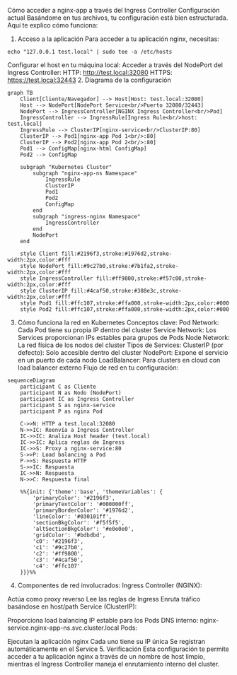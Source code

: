 Cómo acceder a nginx-app a través del Ingress Controller
Configuración actual
Basándome en tus archivos, tu configuración está bien estructurada. Aquí te explico cómo funciona:

1. Acceso a la aplicación
Para acceder a tu aplicación nginx, necesitas:

```
echo "127.0.0.1 test.local" | sudo tee -a /etc/hosts
```

Configurar el host en tu máquina local:
Acceder a través del NodePort del Ingress Controller:
    HTTP: http://test.local:32080
    HTTPS: https://test.local:32443
2. Diagrama de la configuración

```mermaid
graph TB
    Client[Cliente/Navegador] --> Host[Host: test.local:32080]
    Host --> NodePort[NodePort Service<br/>Puerto 32080/32443]
    NodePort --> IngressController[NGINX Ingress Controller<br/>Pod]
    IngressController --> IngressRule[Ingress Rule<br/>host: test.local]
    IngressRule --> ClusterIP[nginx-service<br/>ClusterIP:80]
    ClusterIP --> Pod1[nginx-app Pod 1<br/>:80]
    ClusterIP --> Pod2[nginx-app Pod 2<br/>:80]
    Pod1 --> ConfigMap[nginx-html ConfigMap]
    Pod2 --> ConfigMap

    subgraph "Kubernetes Cluster"
        subgraph "nginx-app-ns Namespace"
            IngressRule
            ClusterIP
            Pod1
            Pod2
            ConfigMap
        end
        subgraph "ingress-nginx Namespace"
            IngressController
        end
        NodePort
    end

    style Client fill:#2196f3,stroke:#1976d2,stroke-width:2px,color:#fff
    style NodePort fill:#9c27b0,stroke:#7b1fa2,stroke-width:2px,color:#fff
    style IngressController fill:#ff9800,stroke:#f57c00,stroke-width:2px,color:#fff
    style ClusterIP fill:#4caf50,stroke:#388e3c,stroke-width:2px,color:#fff
    style Pod1 fill:#ffc107,stroke:#ffa000,stroke-width:2px,color:#000
    style Pod2 fill:#ffc107,stroke:#ffa000,stroke-width:2px,color:#000
```

3. Cómo funciona la red en Kubernetes
Conceptos clave:
Pod Network: Cada Pod tiene su propia IP dentro del cluster
Service Network: Los Services proporcionan IPs estables para grupos de Pods
Node Network: La red física de los nodos del cluster
Tipos de Services:
ClusterIP (por defecto): Solo accesible dentro del cluster
NodePort: Expone el servicio en un puerto de cada nodo
LoadBalancer: Para clusters en cloud con load balancer externo
Flujo de red en tu configuración:

```mermaid
sequenceDiagram
    participant C as Cliente
    participant N as Nodo (NodePort)
    participant IC as Ingress Controller
    participant S as nginx-service
    participant P as nginx Pod

    C->>N: HTTP a test.local:32080
    N->>IC: Reenvía a Ingress Controller
    IC->>IC: Analiza Host header (test.local)
    IC->>IC: Aplica reglas de Ingress
    IC->>S: Proxy a nginx-service:80
    S->>P: Load balancing a Pod
    P->>S: Respuesta HTTP
    S->>IC: Respuesta
    IC->>N: Respuesta
    N->>C: Respuesta final

    %%{init: {'theme':'base', 'themeVariables': { 
        'primaryColor': '#2196f3',
        'primaryTextColor': '#000000ff',
        'primaryBorderColor': '#1976d2',
        'lineColor': '#030101ff',
        'sectionBkgColor': '#f5f5f5',
        'altSectionBkgColor': '#e0e0e0',
        'gridColor': '#bdbdbd',
        'c0': '#2196f3',
        'c1': '#9c27b0',
        'c2': '#ff9800',
        'c3': '#4caf50', 
        'c4': '#ffc107'
    }}}%%
```
4. Componentes de red involucrados:
Ingress Controller (NGINX):

Actúa como proxy reverso
Lee las reglas de Ingress
Enruta tráfico basándose en host/path
Service (ClusterIP):

Proporciona load balancing
IP estable para los Pods
DNS interno: nginx-service.nginx-app-ns.svc.cluster.local
Pods:

Ejecutan la aplicación nginx
Cada uno tiene su IP única
Se registran automáticamente en el Service
5. Verificación
Esta configuración te permite acceder a tu aplicación nginx a través de un nombre de host limpio, mientras el Ingress Controller maneja el enrutamiento interno del cluster.